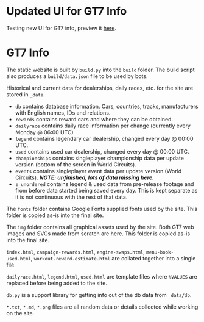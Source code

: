# Updated UI for GT7 Info

Testing new UI for GT7 info, preview it [here](https://chrisephoto.github.io/gt7info-ui-update/).

# GT7 Info

The static website is built by `build.py` into the `build` folder.
The build script also produces a `build/data.json` file to be used by bots.

Historical and current data for dealerships, daily races, etc. for the site are stored in `_data`.
* `db` contains database information. Cars, countries, tracks, manufacturers with English names, IDs and relations.
* `rewards` contains reward cars and where they can be obtained.
* `dailyrace` contains daily race information per change (currently every Monday @ 06:00 UTC)
* `legend` contains legendary car dealership, changed every day @ 00:00 UTC.
* `used` contains used car dealership, changed every day @ 00:00 UTC.
* `championships` contains singleplayer championship data per update version (bottom of the screen in World Circuits).
* `events` contains singleplayer event data per update version (World Circuits). ***NOTE: unfinished, lots of data missing here.***
* `z_unordered` contains legend & used data from pre-release footage and from before data started being saved every day.
This is kept separate as it is not continuous with the rest of that data.

The `fonts` folder contains Google Fonts supplied fonts used by the site.
This folder is copied as-is into the final site.

The `img` folder contains all graphical assets used by the site.
Both GT7 web images and SVGs made from scratch are here.
This folder is copied as-is into the final site.

`index.html`, `campaign-rewards.html`, `engine-swaps.html`, `menu-book-used.html`, `workout-reward-estimate.html` are collated together into a single file.

`dailyrace.html`, `legend.html`, `used.html` are template files where `%VALUES` are replaced before being added to the site.

`db.py` is a support library for getting info out of the db data from `_data/db`.

`*.txt`, `*.md`, `*.png` files are all random data or details collected while working on the site.

